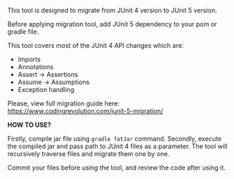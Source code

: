 This tool is designed to migrate from JUnit 4 version to JUnit 5 version.

Before applying migration tool, add JUnit 5 dependency to your pom or gradle file.

This tool covers most of the JUnit 4 API changes which are:
* Imports
* Annotations
* Assert -> Assertions
* Assume -> Assumptions
* Exception handling

Please, view full migration guide here: https://www.codingrevolution.com/junit-5-migration/

**HOW TO USE?**

Firstly, compile jar file using `gradle fatJar` command.
Secondly, execute the compiled jar and pass path to JUnit 4 files as a parameter.
The tool will recursively traverse files and migrate them one by one. 

Commit your files before using the tool, and review the code after using it.